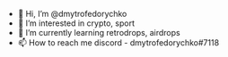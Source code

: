 - 👋 Hi, I’m @dmytrofedorychko
- 👀 I’m interested in crypto, sport
- 🌱 I’m currently learning retrodrops, airdrops
- 📫 How to reach me discord - dmytrofedorychko#7118

<!---
dmytrofedorychko/dmytrofedorychko is a ✨ special ✨ repository because its `README.md` (this file) appears on your GitHub profile.
You can click the Preview link to take a look at your changes.
--->
